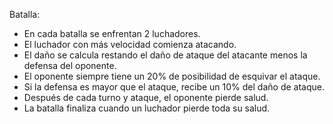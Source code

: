 Batalla:
  - En cada batalla se enfrentan 2 luchadores.
  - El luchador con más velocidad comienza atacando.
  - El daño se calcula restando el daño de ataque del atacante menos la defensa del oponente.
  - El oponente siempre tiene un 20% de posibilidad de esquivar el ataque.
  - Si la defensa es mayor que el ataque, recibe un 10% del daño de ataque.
  - Después de cada turno y ataque, el oponente pierde salud.
  - La batalla finaliza cuando un luchador pierde toda su salud.
